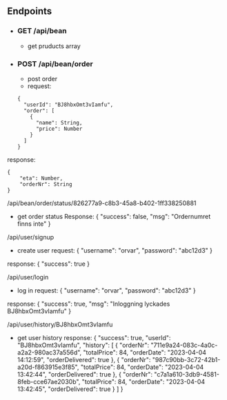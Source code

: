 ## Endpoints
- ### GET /api/bean
  - get pruducts array

- ### POST /api/bean/order
  - post order
  - request:
  ```
  {
    "userId": "BJ8hbxOmt3vIamfu",
    "order": [
      {
        "name": String,
        "price": Number
      }
    ]
  }
  ```
response:
```
{
    "eta": Number,
    "orderNr": String
}
```
/api/bean/order/status/826277a9-c8b3-45a8-b402-1ff338250881
- get order status
Response: {
    "success": false,
    "msg": "Ordernumret finns inte"
}

/api/user/signup
- create user
request: 
{
  "username": "orvar",
  "password": "abc12d3"
}

response:
{
    "success": true
}

/api/user/login
- log in
request:
{
  "username": "orvar",
  "password": "abc12d3"
}

response:
{
    "success": true,
    "msg": "Inloggning lyckades BJ8hbxOmt3vIamfu"
}

/api/user/history/BJ8hbxOmt3vIamfu
- get user history
response:
{
    "success": true,
    "userId": "BJ8hbxOmt3vIamfu",
    "history": [
        {
            "orderNr": "711e9a24-083c-4a0c-a2a2-980ac37a556d",
            "totalPrice": 84,
            "orderDate": "2023-04-04 14:12:59",
            "orderDelivered": true
        },
        {
            "orderNr": "987c90bb-3c72-42b1-a20d-f863915e3f85",
            "totalPrice": 84,
            "orderDate": "2023-04-04 13:42:44",
            "orderDelivered": true
        },
        {
            "orderNr": "c7a1a610-3db9-4581-8feb-cce67ae2030b",
            "totalPrice": 84,
            "orderDate": "2023-04-04 13:42:45",
            "orderDelivered": true
        }
    ]
} 
